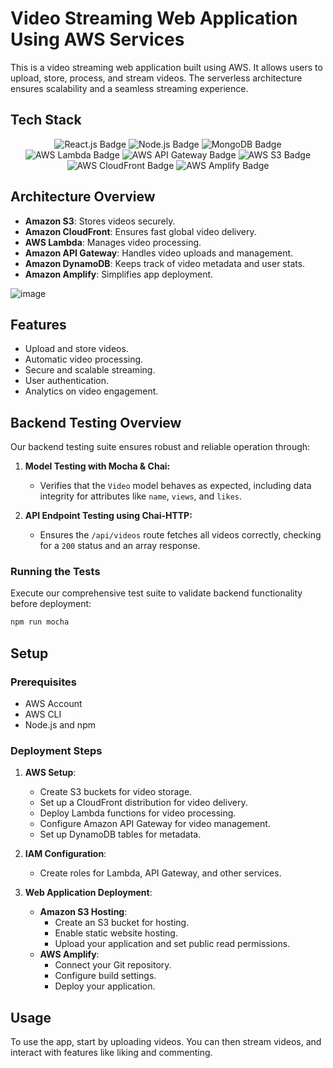 # Video Streaming Web Application Using AWS Services

This is a video streaming web application built using AWS. It allows users to upload, store, process, and stream videos. The serverless architecture ensures scalability and a seamless streaming experience.

## Tech Stack

<div align="center">

  ![React.js Badge](https://img.shields.io/badge/React.js-61DAFB?style=for-the-badge&logo=react&logoColor=white)
  ![Node.js Badge](https://img.shields.io/badge/Node.js-339933?style=for-the-badge&logo=node.js&logoColor=white)
  ![MongoDB Badge](https://img.shields.io/badge/MongoDB-47A248?style=for-the-badge&logo=mongodb&logoColor=white)
  ![AWS Lambda Badge](https://img.shields.io/badge/AWS_Lambda-FF9900?style=for-the-badge&logo=amazonaws&logoColor=white)
  ![AWS API Gateway Badge](https://img.shields.io/badge/AWS_API_Gateway-FF9900?style=for-the-badge&logo=amazonaws&logoColor=white)
  ![AWS S3 Badge](https://img.shields.io/badge/AWS_S3-FF9900?style=for-the-badge&logo=amazonaws&logoColor=white)
  ![AWS CloudFront Badge](https://img.shields.io/badge/AWS_CloudFront-FF9900?style=for-the-badge&logo=amazonaws&logoColor=white)
  ![AWS Amplify Badge](https://img.shields.io/badge/AWS_Amplify-FF9900?style=for-the-badge&logo=amazonaws&logoColor=white)
</div>


## Architecture Overview

- **Amazon S3**: Stores videos securely.
- **Amazon CloudFront**: Ensures fast global video delivery.
- **AWS Lambda**: Manages video processing.
- **Amazon API Gateway**: Handles video uploads and management.
- **Amazon DynamoDB**: Keeps track of video metadata and user stats.
- **Amazon Amplify**: Simplifies app deployment.

![image](https://github.com/PasanAbeysekara/video-streaming-web-app-using-aws-services/assets/69195287/963dd89f-2657-4987-bf63-004fd8b4d90a)

## Features

- Upload and store videos.
- Automatic video processing.
- Secure and scalable streaming.
- User authentication.
- Analytics on video engagement.

## Backend Testing Overview

Our backend testing suite ensures robust and reliable operation through:

1. **Model Testing with Mocha & Chai:**
   - Verifies that the `Video` model behaves as expected, including data integrity for attributes like `name`, `views`, and `likes`.

2. **API Endpoint Testing using Chai-HTTP:**
   - Ensures the `/api/videos` route fetches all videos correctly, checking for a `200` status and an array response.

### Running the Tests

Execute our comprehensive test suite to validate backend functionality before deployment:

```bash
npm run mocha
```

## Setup

### Prerequisites

- AWS Account
- AWS CLI
- Node.js and npm

### Deployment Steps

1. **AWS Setup**:
   - Create S3 buckets for video storage.
   - Set up a CloudFront distribution for video delivery.
   - Deploy Lambda functions for video processing.
   - Configure Amazon API Gateway for video management.
   - Set up DynamoDB tables for metadata.

2. **IAM Configuration**:
   - Create roles for Lambda, API Gateway, and other services.

3. **Web Application Deployment**:
   - **Amazon S3 Hosting**:
     - Create an S3 bucket for hosting.
     - Enable static website hosting.
     - Upload your application and set public read permissions.
   - **AWS Amplify**:
     - Connect your Git repository.
     - Configure build settings.
     - Deploy your application.

## Usage

To use the app, start by uploading videos. You can then stream videos, and interact with features like liking and commenting.
